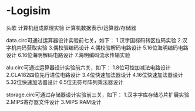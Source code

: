 # -Logisim
 头歌 计算机组成原理实验 计算机数据表示/运算器/存储器
 
data.circ可通过运算器设计实验前七关，如下：
1.汉字国标码转区位码实验
2.汉字机内码获取实验
3.偶校验编码设计
4.偶校验解码电路设计
5.16位海明编码电路设计
6.16位海明解码电路设计
7.海明编码流水传输实验

alu.circ可通过运算器设计实验前六关，如下：
1.8位可控加减法电路设计
2.CLA182四位先行进位电路设计
3.4位快速加法器设计
4.16位快速加法器设计
5.32位快速加法器设计
6.5位无符号阵列乘法器设计

storage.circ可通过存储器设计实验前三关，如下：
1.汉字字库存储芯片扩展实验
2.MIPS寄存器文件设计
3.MIPS RAM设计
